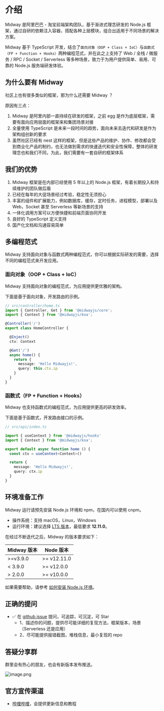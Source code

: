 # 介绍

Midway 是阿里巴巴 - 淘宝前端架构团队，基于渐进式理念研发的 Node.js 框架，通过自研的依赖注入容器，搭配各种上层模块，组合出适用于不同场景的解决方案。

Midway 基于 TypeScript 开发，结合了`面向对象（OOP + Class + IoC）`与`函数式（FP + Function + Hooks）`两种编程范式，并在此之上支持了 Web / 全栈 / 微服务 / RPC / Socket / Serverless 等多种场景，致力于为用户提供简单、易用、可靠的 Node.js 服务端研发体验。



## 为什么要有 Midway

社区上也有很多类似的框架，那为什么还需要 Midway ？

原因有三点：

1. Midway 是阿里内部一直持续在研发的框架，之前 egg 是作为底层框架，需要有面向应用层面的框架来和集团场景对接
2. 全量使用 TypeScript 是未来一段时间的趋势，面向未来去迭代和研发是作为架构组创新的要求
3. 虽然社区已经有 nest 这样的框架，但是这些产品的维护、协作、修改都会受到商业化产品的制约，也无法做到需求的快速迭代和安全性保障，整体的研发理念也和我们不同，为此，我们需要有一套自研的框架体系



## 我们的优势

1. Midway 框架是在内部已经使用 5 年以上的 Node.js 框架，有着长期投入和持续维护的团队做后盾
2. 已经在每年的大促场景经过考验，稳定性无须担心
3. 丰富的组件和扩展能力，例如数据库，缓存，定时任务，进程模型，部署以及 Web，Socket 甚至 Serverless 等新场景的支持
4. 一体化调用方案可以方便快捷和前端页面协同开发
5. 良好的 TypeScript 定义支持
6. 国产化文档和沟通容易简单



## 多编程范式

Midway 支持面向对象与函数式两种编程范式，你可以根据实际研发的需要，选择不同的编程范式来开发应用。



### 面向对象（OOP + Class + IoC）

Midway 支持面向对象的编程范式，为应用提供更优雅的架构。

下面是基于面向对象，开发路由的示例。
```typescript
// src/controller/home.ts
import { Controller, Get } from '@midwayjs/core';
import { Context } from '@midwayjs/koa';

@Controller('/')
export class HomeController {

  @Inject()
  ctx: Context

  @Get('/')
  async home() {
    return {
      message: 'Hello Midwayjs!',
      query: this.ctx.ip
    }
  }
}
```



### 函数式（FP + Function + Hooks）

Midway 也支持函数式的编程范式，为应用提供更高的研发效率。


下面是基于函数式，开发路由接口的示例。
```typescript
// src/api/index.ts

import { useContext } from '@midwayjs/hooks'
import { Context } from '@midwayjs/koa';

export default async function home () {
  const ctx = useContext<Context>()

  return {
    message: 'Hello Midwayjs!',
    query: ctx.ip
  }
}
```



## 环境准备工作


Midway 运行请预先安装 Node.js 环境和 npm，在国内可以使用 cnpm。


- 操作系统：支持 macOS，Linux，Windows
- 运行环境：建议选择 [LTS 版本](http://nodejs.org/)，最低要求 **12.11.0**。

在经过不断迭代之后，Midway 的版本要求如下：

| Midway 版本 | Node 版本   |
| ----------- | ----------- |
| >=v3.9.0    | >= v12.11.0 |
| < 3.9.0     | >= v12.0.0  |
| > 2.0.0     | >= v10.0.0  |

如果需要帮助，请参考 [如何安装 Node.js 环境](how_to_install_nodejs)。



## 正确的提问

- ✅  在 [github issue](https://github.com/midwayjs/midway/issues) 提问，可追踪，可沉淀，可 Star
  - 1、描述你的问题，提供尽可能详细的复现方法，框架版本，场景（Serverless 还是应用）
  - 2、尽可能提供报错截图，堆栈信息，最小复现的 repo



## 答疑分享群

群里会有热心的朋友，也会有新版本发布推送。

![image.png](https://img.alicdn.com/imgextra/i3/O1CN01F2EYhK1t290OXO4am_!!6000000005843-0-tps-3916-3220.jpg)



## 官方宣传渠道

- [哔哩哔哩](https://space.bilibili.com/1746017680)，会提供更新信息和教程

